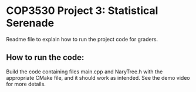 <H1> COP3530 Project 3: Statistical Serenade </h1>
Readme file to explain how to run the project code for graders.

## How to run the code:

Build the code containing files main.cpp and NaryTree.h with the appropriate CMake file, and it should work as intended. See the demo video for more details.
